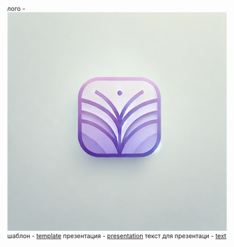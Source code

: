 лого - ![](storya.webp)
шаблон - [template](template.md)
презентация - [presentation](presentation.md)
текст для презентаци - [text](text.md)
